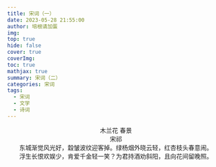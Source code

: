 ```yaml
---
title: 宋词（一）
date: 2023-05-28 21:55:00
author: 培根请加蛋
img: 
top: true
hide: false
cover: true
coverImg: 
toc: true
mathjax: true
summary: 宋词（二）
categories: 宋词
tags:
  - 宋词
  - 文学
  - 诗词
---
```


<center>木兰花 春景</center>

<center>宋祁</center>

<center>东城渐觉风光好，縠皱波纹迎客掉。绿杨烟外晓云轻，红杏枝头春意闹。</center>

<center>浮生长恨欢娱少，肯爱千金轻一笑？为君持酒劝斜阳，且向花间留晚照。</center>

